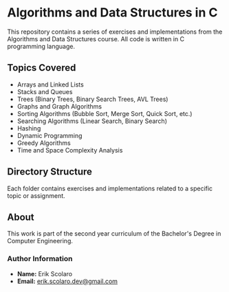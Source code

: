 # Algorithms and Data Structures in C

This repository contains a series of exercises and implementations from the Algorithms and Data Structures course. All code is written in C programming language.

## Topics Covered

- Arrays and Linked Lists
- Stacks and Queues
- Trees (Binary Trees, Binary Search Trees, AVL Trees)
- Graphs and Graph Algorithms
- Sorting Algorithms (Bubble Sort, Merge Sort, Quick Sort, etc.)
- Searching Algorithms (Linear Search, Binary Search)
- Hashing
- Dynamic Programming
- Greedy Algorithms
- Time and Space Complexity Analysis

## Directory Structure

Each folder contains exercises and implementations related to a specific topic or assignment.

## About

This work is part of the second year curriculum of the Bachelor's Degree in Computer Engineering.

### Author Information

- **Name:** Erik Scolaro
- **Email:** erik.scolaro.dev@gmail.com
